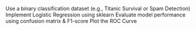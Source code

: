 Use a binary classification dataset (e.g., Titanic Survival or Spam Detection) Implement Logistic Regression using sklearn Evaluate model performance using confusion matrix & F1-score Plot the ROC Curve
